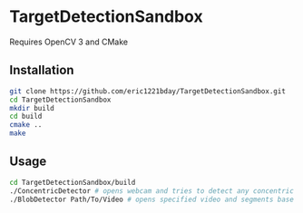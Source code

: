 # TargetDetectionSandbox

Requires OpenCV 3 and CMake

## Installation

```bash
git clone https://github.com/eric1221bday/TargetDetectionSandbox.git
cd TargetDetectionSandbox
mkdir build
cd build
cmake ..
make
```

## Usage
```bash
cd TargetDetectionSandbox/build
./ConcentricDetector # opens webcam and tries to detect any concentric circles
./BlobDetector Path/To/Video # opens specified video and segments base on pink hue
```